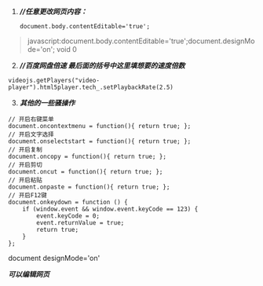 1. ***//任意更改网页内容：***

   ```
   document.body.contentEditable='true';
   ```

> javascript:document.body.contentEditable='true';document.designMode='on'; void 0

2. ***//百度网盘倍速 最后面的括号中这里填想要的速度倍数***

```
videojs.getPlayers("video-player").html5player.tech_.setPlaybackRate(2.5)
```

3. ***其他的一些骚操作***

``` 
// 开启右键菜单
document.oncontextmenu = function(){ return true; };
// 开启文字选择
document.onselectstart = function(){ return true; };
// 开启复制
document.oncopy = function(){ return true; };
// 开启剪切
document.oncut = function(){ return true; };
// 开启粘贴
document.onpaste = function(){ return true; };
// 开启F12键
document.onkeydown = function () {
    if (window.event && window.event.keyCode == 123) {
        event.keyCode = 0;
        event.returnValue = true;
        return true;
    }
};
```

document designMode='on'

***可以编辑网页***